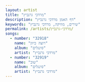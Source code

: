 ```yaml
---
layout: artist
title: "מרדכי גרנביץ"
description: "דף האמן מרדכי גרנביץ"
keywords: "שירים, מוזיקה, מרדכי גרנביץ"
permalink: /artists/מרדכי-גרנביץ/
songs:
  - number: "32918"
    name: "רוצה כיוון"
    album: "סינגלים"
    artist: "מרדכי גרנביץ"
  - number: "32919"
    name: "שוב"
    album: "סינגלים"
    artist: "מרדכי גרנביץ"
---
```

